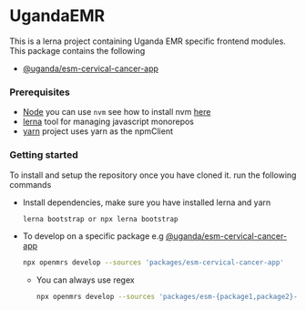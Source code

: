 # UgandaEMR 

This is a lerna project containing Uganda EMR specific frontend modules. This package contains the following

- [@uganda/esm-cervical-cancer-app](packages/esm-cervical-cancer-app/)


### Prerequisites

- [Node](https://nodejs.org/en/download) you can use ```nvm``` see how to install nvm [here](https://github.com/nvm-sh/nvm#installing-and-updating)
- [lerna](https://lerna.js.org/) tool for managing javascript monorepos 
- [yarn](https://classic.yarnpkg.com/lang/en/docs/install/#mac-stable) project uses yarn as the npmClient


### Getting started

To install and setup the repository once you have cloned it. run the following commands

- Install dependencies, make sure you have installed lerna and yarn
    ```sh
    lerna bootstrap or npx lerna bootstrap
    ```
- To develop on a specific package e.g [@uganda/esm-cervical-cancer-app](packages/esm-cervical-cancer-app/)

    ```sh
    npx openmrs develop --sources 'packages/esm-cervical-cancer-app'
    ```

    - You can always use regex

        ```sh
        npx openmrs develop --sources 'packages/esm-{package1,package2}-app/'
        ```
